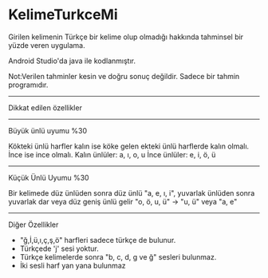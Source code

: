 # KelimeTurkceMi

Girilen kelimenin Türkçe bir kelime olup olmadığı hakkında tahminsel bir yüzde veren uygulama.

Android Studio'da java ile kodlanmıştır.

Not:Verilen tahminler kesin ve doğru sonuç değildir. Sadece bir tahmin programıdır.

---

Dikkat edilen özellikler

---

Büyük ünlü uyumu %30

Kökteki ünlü harfler kalın ise köke gelen ekteki ünlü harflerde kalın olmalı. İnce ise ince olmalı.
Kalın ünlüler: a, ı, o, u
İnce ünlüler: e, i, ö, ü

---

Küçük Ünlü Uyumu %30

Bir kelimede düz ünlüden sonra düz ünlü "a, e, ı, i", yuvarlak ünlüden sonra yuvarlak dar veya düz geniş ünlü gelir "o, ö, u, ü" -> "u, ü" veya "a, e"

---

Diğer Özellikler

* "ğ,İ,ü,ı,ç,ş,ö" harfleri sadece türkçe de bulunur. 
* Türkçede 'j' sesi yoktur. 
* Türkçe kelimelerde sonra "b, c, d, g ve ğ" sesleri bulunmaz.
* İki sesli harf yan yana bulunmaz
